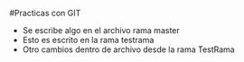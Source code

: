 #Practicas con GIT

- Se escribe algo en el archivo rama master
- Esto es escrito en la rama testrama
- Otro cambios dentro de archivo desde la rama TestRama

